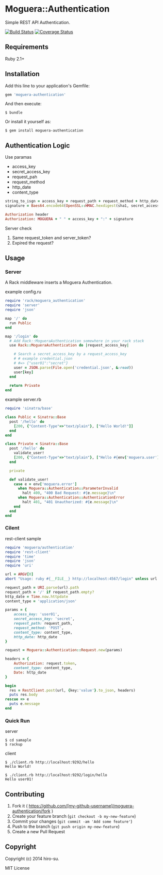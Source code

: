 # Moguera::Authentication

Simple REST API Authentication.

[![Build Status](https://travis-ci.org/moguera/moguera-authentication.svg)](https://travis-ci.org/moguera/moguera-authentication)
[![Coverage Status](https://coveralls.io/repos/moguera/moguera-authentication/badge.png?branch=master)](https://coveralls.io/r/moguera/moguera-authentication?branch=master)

## Requirements

Ruby 2.1+

## Installation

Add this line to your application's Gemfile:

```ruby
gem 'moguera-authentication'
```

And then execute:

    $ bundle

Or install it yourself as:

    $ gem install moguera-authentication

## Authentication Logic
Use paramas

- access_key
- secret_access_key
- request_pah
- request_method
- http_date
- content_type

```ruby
string_to_isgn = access_key + request_path + request_method + http_date + conetnt_type
signature = Baes64.encode64(OpenSSL::HMAC.hexdigest(sha1, secret_access_key, string_to_sign)

Authorization header
Authorization: MOGUERA + " " + access_key + ":" + signature
```

Server check

1. Same request_token and server_token?
2. Expired the request?

## Usage

### Server
A Rack middleware inserts a Moguera Authentication.

example config.ru

```ruby
require 'rack/moguera_authentication'
require 'server'
require 'json'

map '/' do
  run Public
end

map '/login' do
  # Add Rack::MogueraAuthentication somewhere in your rack stack
  use Rack::MogueraAuthentication do |request_access_key|

    # Search a secret_access_key by a request_access_key
    # # example credential.json
    # #=> {"user01":"secret"}
    user = JSON.parse(File.open('credential.json', &:read))
    user[key]
  end
  
  return Private
end
```

example server.rb

```ruby
require 'sinatra/base'

class Public < Sinatra::Base
  post '/hello' do
    [200, {"Content-Type"=>"text/plain"}, ["Hello World!"]]
  end
end

class Private < Sinatra::Base
  post '/hello' do
    validate_user!
    [200, {"Content-Type"=>"text/plain"}, ["Hello #{env['moguera.user'].access_key}!"]]
  end

  private

  def validate_user!
    case e = env['moguera.error']
      when Moguera::Authentication::ParameterInvalid
        halt 400, "400 Bad Request: #{e.message}\n"
      when Moguera::Authentication::AuthenticationError
        halt 401, "401 Unauthorized: #{e.message}\n"
    end
  end
end
```

### Cilent

rest-client sample

```ruby
require 'moguera/authentication'
require 'rest-client'
require 'time'
require 'json'
require 'uri'

url = ARGV[0]
abort "Usage: ruby #{__FILE__} http://localhost:4567/login" unless url

request_path = URI.parse(url).path
request_path = '/' if request_path.empty?
http_date = Time.now.httpdate
content_type = 'application/json'

params = {
    access_key: 'user01',
    secret_access_key: 'secret',
    request_path: request_path,
    request_method: 'POST',
    content_type: content_type,
    http_date: http_date
}

request = Moguera::Authentication::Request.new(params)

headers = {
    Authorization: request.token,
    content_type: content_type,
    Date: http_date
}

begin
  res = RestClient.post(url, {key:'value'}.to_json, headers)
  puts res.body
rescue => e
  puts e.message
end
```

### Quick Run

server

```
$ cd samaple
$ rackup
```

client

```
$ ./client.rb http://localhost:9292/hello
Hello World!

$ ./client.rb http://localhost:9292/login/hello
Hello user01!
```

## Contributing

1. Fork it ( https://github.com/[my-github-username]/moguera-authentication/fork )
2. Create your feature branch (`git checkout -b my-new-feature`)
3. Commit your changes (`git commit -am 'Add some feature'`)
4. Push to the branch (`git push origin my-new-feature`)
5. Create a new Pull Request

## Copyright

Copyright (c) 2014 hiro-su.

MIT License